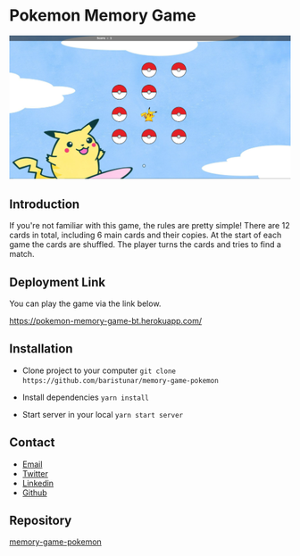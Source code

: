 # Pokemon Memory Game

<img src="./assets/pokemon-memory-game.png" />

## Introduction

If you're not familiar with this game, the rules are pretty simple! There are 12 cards in total, including 6 main cards and their copies. At the start of each game the cards are shuffled. The player turns the cards and tries to find a match.

## Deployment Link

You can play the game via the link below.

https://pokemon-memory-game-bt.herokuapp.com/

## Installation

* Clone project to your computer
`git clone https://github.com/baristunar/memory-game-pokemon`

* Install dependencies
`yarn install`

* Start server in your local
`yarn start server`

## Contact

* <a href="mailto:tunarbaris7@gmail.com">Email</a>
* [Twitter](https://twitter.com/baristunar)
* [Linkedin](https://www.linkedin.com/in/baristunar/)
* [Github](https://github.com/baristunar)
## Repository

[memory-game-pokemon](https://github.com/baristunar/memory-game-pokemon)